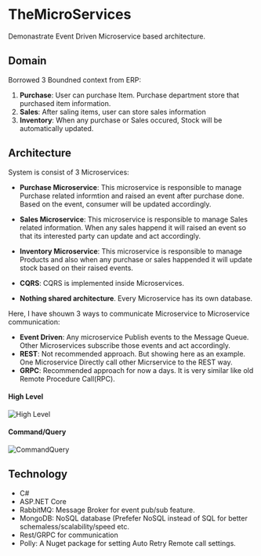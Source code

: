 # TheMicroServices

Demonastrate Event Driven Microservice based architecture.


## Domain

Borrowed 3 Boundned context from ERP:

1. **Purchase**: User can purchase Item. Purchase department store that purchased item information.
2. **Sales**: After saling items, user can store sales information
3. **Inventory**: When any purchase or Sales occured, Stock will be automatically updated.


## Architecture

System is consist of 3 Microservices:

* **Purchase Microservice**: This microservice is responsible to manage Purchase related informtion and raised an event after purchase done. Based on the event,
consumer will be updated accordingly.

* **Sales Microservice**: This microservice is responsible to manage Sales related information. When any sales happend it will raised an event so that its interested
party can update and act accordingly.

* **Inventory Microservice**: This microservice is responsible to manage Products and also when any purchase or sales happended it will update stock based on their raised events.

* **CQRS**: CQRS is implemented inside Microservices.

* **Nothing shared architecture**. Every Microservice has its own database.


Here, I have shouwn 3 ways to communicate Microservice to Microservice communication:

* **Event Driven**: Any microservice Publish events to the Message Queue. Other Microservices subscribe those events and act accordingly.
* **REST**: Not recommended approach. But showing here as an example. One Microservice Directly call other Micrservice to the REST way.
* **GRPC**: Recommended approach for now a days. It is very similar like old Remote Procedure Call(RPC).  

#### High Level

![High Level](https://github.com/habibsql/TheMicroservices/blob/main/Docs/highlevel.JPG?raw=true)

#### Command/Query

![CommandQuery](https://github.com/habibsql/TheMicroservices/blob/main/Docs/cq.JPG?raw=true)


## Technology

* C#
* ASP.NET Core
* RabbitMQ: Message Broker for event pub/sub feature.
* MongoDB: NoSQL database (Prefefer NoSQL instead of SQL for better schemaless/scalability/speed etc.
* Rest/GRPC for communication
* Polly: A Nuget package for setting Auto Retry Remote call settings.

